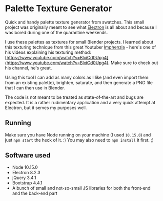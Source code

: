 # Palette Texture Generator
Quick and handy palette texture generator from swatches. This small project was originally meant to see what [Electron](https://www.electronjs.org/) is all about and because I was bored during one of the quarantine weekends.

I use these palettes as textures for small Blender projects. I learned about this texturing technique from this great Youtuber [Imphenzia](https://www.youtube.com/user/ImphenziaMusic) - here's one of his videos explaining his texturing method: [https://www.youtube.com/watch?v=BlxiCd0Upg4](https://www.youtube.com/watch?v=BlxiCd0Upg4). Make sure to check out his channel, he's great.

Using this tool I can add as many colors as I like (and even import them from an existing palette), brighten, saturate, and then generate a PNG file that I can then use in Blender.

The code is not meant to be treated as state-of-the-art and bugs are expected. It is a rather rudimentary application and a very quick attempt at Electron, but it serves my purposes well.

## Running
Make sure you have Node running on your machine (I used `10.15.0`) and just `npm start` the heck of it. :) You may also need to `npm install` it first. ;)

## Software used
* Node 10.15.0
* Electron 8.2.3
* jQuery 3.4.1
* Bootstrap 4.4.1
* A bunch of small and not-so-small JS libraries for both the front-end and the back-end part
